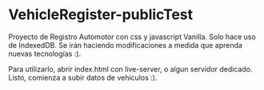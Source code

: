 # VehicleRegister-publicTest
Proyecto de Registro Automotor con css y javascript Vanilla. Solo hace uso de IndexedDB. Se irán haciendo modificaciones a medida que aprenda nuevas tecnologías :).

Para utilizarlo, abrir index.html con live-server, o algun servidor dedicado. Listo, comienza a subir datos de vehiculos :).

